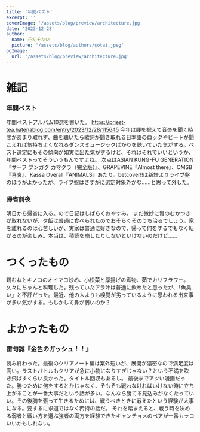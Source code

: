 ```yaml
---
title: '年間ベスト'
excerpt: ''
coverImage: '/assets/blog/preview/architecture.jpg'
date: '2023-12-28'
author:
  name: 花初そたい
  picture: '/assets/blog/authors/sotai.jpeg'
ogImage:
  url: '/assets/blog/preview/architecture.jpg'
---
```

# 雑記

### 年間ベスト
年間ベストアルバム10選を書いた。
https://priest-tea.hatenablog.com/entry/2023/12/28/115645
今年は腰を据えて音楽を聞く時間があまり取れず、曲を聴いたら歌詞が聞き取れる日本語のロックやビートが聞こえれば気持ちよくなれるダンスミュージックばかりを聴いていた気がする。ベスト選定にもその傾向が如実に出た気がするけど、それはそれでいいというか、年間ベストってそういうもんですよね。
次点はASIAN KUNG-FU GENERATION『サーフ ブンガク カマクラ（完全版）』、GRAPEVINE『Almost there』、OMSB『喜哀』、Kassa Overall『ANIMALS』あたり。betcover!!は新譜よりライブ盤のほうがよかったが、ライブ盤はさすがに選定対象外かな……と思って外した。

### 帰省前夜
明日から帰省に入る。ので日記はしばらくおやすみ。
まだ微妙に胃のむかつきが取れないが、夕飯は普通に食べられたのでおそらくそのうち治るでしょう。家を離れるのは心苦しいが、実家は普通に好きなので、帰って何をするでもなく転がるのが楽しみ。本当は、積読を崩したりしないといけないのだけど……

# つくったもの
鶏むねとキノコのオイマヨ炒め、小松菜と厚揚げの煮物、茹でカリフラワー。
久々にちゃんと料理した。残っていたアラ汁は普通に飲めたと思ったが、「魚臭い」と不評だった。最近、他の人よりも嗅覚が劣っているように思われる出来事が多い気がする。もしかして鼻が弱いのか？

# よかったもの
### 雷句誠『金色のガッシュ！！』
読み終わった。最後のクリアノート編は案外短いが、展開が濃密なので満足度は高い。ラストバトルもクリアが急に小物になりすぎじゃない？という不満を吹き飛ばすくらい良かった。タイトル回収もあるし。
最後までアツい漫画だった。勝つために何をするとかじゃなく、そもそも戦わなければいけない時に立ち上がることが一番大事だという話が多い。なんなら勝てる見込みがなくたっていい。その後胸を張って生きるためには、戦うべきときに戦えたという経験が大事になる。要するに求道ではなく矜持の話だ。
それを踏まえると、戦う時を決める弱者と戦い方を選ぶ強者の両方を経験できたキャンチョメのペアが一番カッコいいかもしれない。